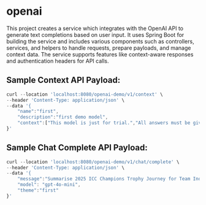 # openai
This project creates a service which integrates with the OpenAI API to generate text completions based on user input. It uses Spring Boot for building the service and includes various components such as controllers, services, and helpers to handle requests, prepare payloads, and manage context data. The service supports features like context-aware responses and authentication headers for API calls.


## Sample Context API Payload:
``` Javascript
curl --location 'localhost:8080/openai-demo/v1/context' \
--header 'Content-Type: application/json' \
--data '{
    "name":"first",
    "description":"first demo model",
    "context":["This model is just for trial.","All answers must be given with the prefix: Yes My Overlord ","Any question or statement being passed on to you are in english but you have to answer them in hindi"]
}'

```

## Sample Chat Complete API Payload:

``` Javascript
curl --location 'localhost:8080/openai-demo/v1/chat/complete' \
--header 'Content-Type: application/json' \
--data '{
    "message":"Summarise 2025 ICC Champions Trophy Journey for Team India",
    "model": "gpt-4o-mini",
    "theme":"first"
}'

```
